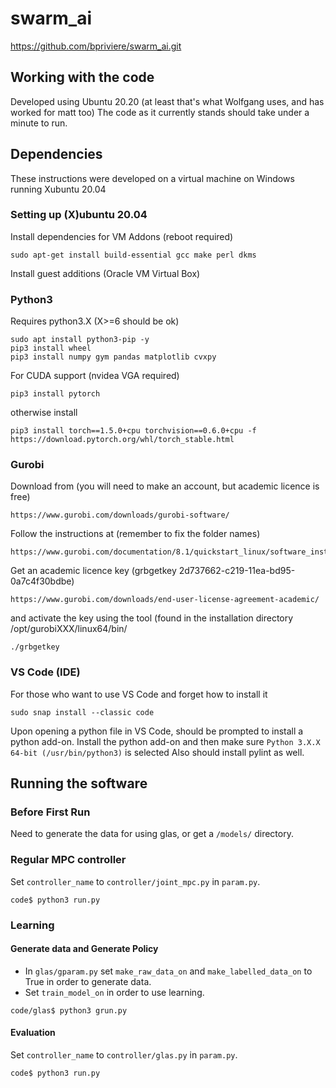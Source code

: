 # swarm_ai
https://github.com/bpriviere/swarm_ai.git

## Working with the code
Developed using Ubuntu 20.20 (at least that's what Wolfgang uses, and has worked for matt too)
The code as it currently stands should take under a minute to run.

## Dependencies
These instructions were developed on a virtual machine on Windows running Xubuntu 20.04
### Setting up (X)ubuntu 20.04
Install dependencies for VM Addons (reboot required)
```
sudo apt-get install build-essential gcc make perl dkms
```

Install guest additions (Oracle VM Virtual Box)

### Python3
Requires python3.X (X>=6 should be ok)
```
sudo apt install python3-pip -y
pip3 install wheel
pip3 install numpy gym pandas matplotlib cvxpy
```
For CUDA support (nvidea VGA required)
```
pip3 install pytorch
```
otherwise install
```
pip3 install torch==1.5.0+cpu torchvision==0.6.0+cpu -f https://download.pytorch.org/whl/torch_stable.html
```

### Gurobi
Download from (you will need to make an account, but academic licence is free)
```
https://www.gurobi.com/downloads/gurobi-software/
```
Follow the instructions at (remember to fix the folder names)
```
https://www.gurobi.com/documentation/8.1/quickstart_linux/software_installation_guid.html
```
Get an academic licence key (grbgetkey 2d737662-c219-11ea-bd95-0a7c4f30bdbe)
```
https://www.gurobi.com/downloads/end-user-license-agreement-academic/
```
and activate the key using the tool (found in the installation directory /opt/gurobiXXX/linux64/bin/
```
./grbgetkey
```

### VS Code (IDE)
For those who want to use VS Code and forget how to install it
```
sudo snap install --classic code 
```
Upon opening a python file in VS Code, should be prompted to install a python add-on.
Install the python add-on and then make sure `Python 3.X.X 64-bit (/usr/bin/python3)` is selected
Also should install pylint as well.

## Running the software
### Before First Run
Need to generate the data for using glas, or get a `/models/` directory.


### Regular MPC controller

Set `controller_name` to `controller/joint_mpc.py` in `param.py`.

```
code$ python3 run.py
```

### Learning

#### Generate data and Generate Policy

* In `glas/gparam.py` set `make_raw_data_on` and `make_labelled_data_on` to True in order to generate data.
* Set `train_model_on` in order to use learning.

```
code/glas$ python3 grun.py
```

#### Evaluation

Set `controller_name` to `controller/glas.py` in `param.py`.

```
code$ python3 run.py
```
